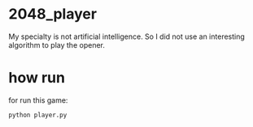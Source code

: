 # 2048_player

My specialty is not artificial intelligence. So I did not use an interesting algorithm to play the opener.

how run
=======

for run this game:

```
python player.py
```
